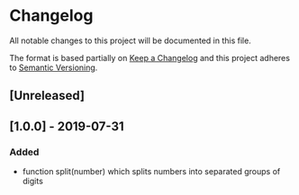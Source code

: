 # Changelog
All notable changes to this project will be documented in this file.

The format is based partially on [Keep a Changelog](http://keepachangelog.com/en/1.0.0/)
and this project adheres to [Semantic Versioning](http://semver.org/spec/v2.0.0.html).

## [Unreleased]

## [1.0.0] - 2019-07-31
### Added
- function split(number) which splits numbers into separated groups of digits

